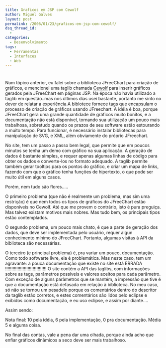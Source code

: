 ```yaml
---
title: Graficos em JSP com Cewolf
author: Miguel Galves
layout: post
permalink: /2006/01/23/graficos-em-jsp-com-cewolf/
dsq_thread_id:
  - 
categories:
  - Desenvolvimento
tags:
  - Ferramentas
  - Interfaces
  - Web
---
```

# 

Num tópico anterior, eu falei sobre a biblioteca JFreeChart para criação de gráficos, e mencionei uma taglib chamada [Cewolf][1] para inserir gráficos gerados pela JFreeChart em páginas JSP. Na época não havia utilizado a taglib em questão..mas nos últimos dias usei bastante, portanto me sinto no dever de relatar a experiência.A biblotece fornece tags que encapsulam o processo de criação de gráficos usando JFreechart. A idéia é boa, porque JFreeChart gera uma grande quantidade de gráficos muito bonitos, e a documentação não está disponível, tornando sua utilização um pouco mais trabalhosa, sobretudo quando os prazos de seu software estão estourando a muito tempo. Para funcionar, é necessário instalar bibliotecas para manipulação de SVG, e XML, além obviamente do próprio JFreechart.

 [1]: http://cewolf.sourceforge.net/new/index.html

No site, tem um passo a passo bem legal, que permite que em poucos minutos se tenha um demo com gráfico na sua aplicação. A geração de dados é bastante simples, e requer apenas algumas linhas de código para obter os dados e converte-los no formato adequado. A taglib permite também gerar tooltips para os pontos do gráfico, e criar um mapa de links, fazendo com que o gráfico tenha funções de hipertexto, o que pode ser muito útil em alguns casos.

Porém, nem tudo são flores…..

O primeiro problema (que não é realmente um problema, mas sim uma restrição) é que nem todos os tipos de gráficos do JFreeChart estão disponíveis no Cewolf. Até que me provem o contrário, isto é pura preguiça. Mas talvez existam motivos mais nobres. Mas tudo bem, os principais tipos estão contemplados.

O segundo problema, um pouco mais chato, é que a parte de geração dos dados, que deve ser implementada pelo usuário, requer algun conhecimento mínimo do JFreeChart. Portanto, algumas visitas à API da biblioteca são necessárias.

O terceiro (e principal problema) é, pra variar um pouco, documentação. Como todo softwarte livre, ela é problemática. Mas neste caso, tem um agravante: a pouca documentação que existe no site está ERRADA !!!!!!!!!!!!!!!!!!!!!!!!!!!!!!!!! O site contém a API das taglibs, com informações sobre as tags, parâmetros possíveis e valores aceitos para cada parâmetro. Com exceção de alguns parâmetros que se mantém, a impressão que tive é que a documentação está defasada em relação à biblioteca. No meu caso, só não se tornou um pesadelo porque os comentários dentro do descritor da taglib estão corretos, e estes comentários são lidos pelo eclipse e exibidos como documentação, e eu uso eclipse, e assim por diante….

Assim sendo:

Nota final: 10 pela idéia, 6 pela implementação, 0 pra documentação. Média 5 e alguma coisa.

No final das contas, vale a pena dar uma olhada, porque ainda acho que enfiar gráficos dinâmicos a seco deve ser mais trabalhoso.